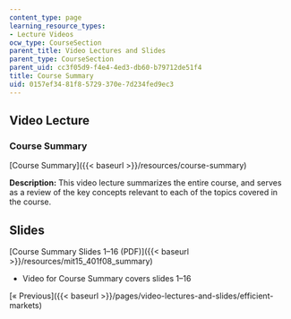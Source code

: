 ```yaml
---
content_type: page
learning_resource_types:
- Lecture Videos
ocw_type: CourseSection
parent_title: Video Lectures and Slides
parent_type: CourseSection
parent_uid: cc3f05d9-f4e4-4ed3-db60-b79712de51f4
title: Course Summary
uid: 0157ef34-81f8-5729-370e-7d234fed9ec3
---
```


Video Lecture
-------------

### Course Summary

[Course Summary]({{< baseurl >}}/resources/course-summary)

**Description:** This video lecture summarizes the entire course, and serves as a review of the key concepts relevant to each of the topics covered in the course.

Slides
------

[Course Summary Slides 1–16 (PDF)]({{< baseurl >}}/resources/mit15_401f08_summary)

*   Video for Course Summary covers slides 1–16

[« Previous]({{< baseurl >}}/pages/video-lectures-and-slides/efficient-markets)